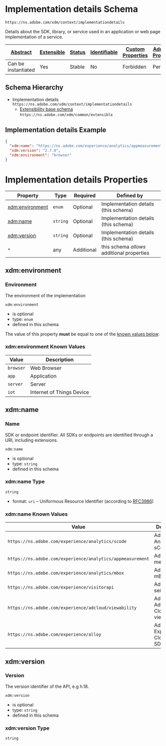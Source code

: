 
# Implementation details Schema

```
https://ns.adobe.com/xdm/context/implementationdetails
```

Details about the SDK, library, or service used in an application or web page implementation of a service.

| [Abstract](../../abstract.md) | [Extensible](../../extensions.md) | [Status](../../status.md) | [Identifiable](../../id.md) | [Custom Properties](../../extensions.md) | [Additional Properties](../../extensions.md) | Defined In |
|-------------------------------|-----------------------------------|---------------------------|-----------------------------|------------------------------------------|----------------------------------------------|------------|
| Can be instantiated | Yes | Stable | No | Forbidden | Permitted | [datatypes/implementationdetails.schema.json](datatypes/implementationdetails.schema.json) |
## Schema Hierarchy

* Implementation details `https://ns.adobe.com/xdm/context/implementationdetails`
  * [Extensibility base schema](extensible.schema.md) `https://ns.adobe.com/xdm/common/extensible`


## Implementation details Example
```json
{
  "xdm:name": "https://ns.adobe.com/experience/analytics/appmeasurement",
  "xdm:version": "2.7.0",
  "xdm:environment": "browser"
}
```

# Implementation details Properties

| Property | Type | Required | Defined by |
|----------|------|----------|------------|
| [xdm:environment](#xdmenvironment) | `enum` | Optional | Implementation details (this schema) |
| [xdm:name](#xdmname) | `string` | Optional | Implementation details (this schema) |
| [xdm:version](#xdmversion) | `string` | Optional | Implementation details (this schema) |
| `*` | any | Additional | this schema *allows* additional properties |

## xdm:environment
### Environment

The environment of the implementation

`xdm:environment`
* is optional
* type: `enum`
* defined in this schema

The value of this property **must** be equal to one of the [known values below](#xdmenvironment-known-values).

### xdm:environment Known Values
| Value | Description |
|-------|-------------|
| `browser` | Web Browser |
| `app` | Application |
| `server` | Server |
| `iot` | Internet of Things Device |




## xdm:name
### Name

SDK or endpoint identifier. All SDKs or endpoints are identified through a URI, including extensions.

`xdm:name`
* is optional
* type: `string`
* defined in this schema

### xdm:name Type


`string`
* format: `uri` – Uniformous Resource Identifier (according to [RFC3986](http://tools.ietf.org/html/rfc3986))



### xdm:name Known Values
| Value | Description |
|-------|-------------|
| `https://ns.adobe.com/experience/analytics/scode` | Adobe Analytics sCode |
| `https://ns.adobe.com/experience/analytics/appmeasurement` | Adobe app measurement |
| `https://ns.adobe.com/experience/analytics/mbox` | Adobe Target mBox |
| `https://ns.adobe.com/experience/visitorapi` | Adobe Visitor service |
| `https://ns.adobe.com/experience/adcloud/viewability` | Adobe Advertising Cloud viewability |
| `https://ns.adobe.com/experience/alloy` | Adobe Experience Cloud web SDK (Alloy) |




## xdm:version
### Version

The version identifier of the API, e.g h.18.

`xdm:version`
* is optional
* type: `string`
* defined in this schema

### xdm:version Type


`string`





